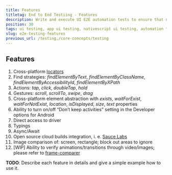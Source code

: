 ```yaml
---
title: Features
titletag: End to End Testiing - Features
description: Write and execute UI E2E automation tests to ensure that newly added features are working correctly and no regressions are introduced in the mobile app.
position: 30
tags: ui testing, app ui testing, nativescript ui testing, automation testing, app automation testing, nativescript automation testing, appium, ui test automation, e2e testing
slug: e2e-testing-features
previous_url: /testing,/core-concepts/testing
---
```



## Features

1. Cross-platform [locators](https://github.com/NativeScript/nativescript-dev-appium/blob/master/lib/locators.ts)
1. Find strategies: *findElementByText*, *findElementByClassName*, *findElementByAccessibilityId*, *findElementByXPath*
1. Actions: *tap*, *click*, *doubleTap*, *hold*
1. Gestures: *scroll*, *scrollTo*, *swipe*, *drag*
1. Cross-platform element abstraction with *exists*, *waitForExist*, *waitForNotExist*, *location*, *isDisplayed*, *size*, *text* properties
1. Ability to turn on/off “Don’t keep activities” setting in the Developer options for Android
1. Direct access to driver
1. Typings
1. Async/Await
1. Open source cloud builds integration, i. e. [Sauce Labs](https://saucelabs.com/)
1. Image comparison of: screen, rectangle; block out areas to ignore
1. [WIP] Ability to verify animations/transitions through video/images; please refer to [frame-comparer](https://github.com/SvetoslavTsenov/frame-comparer)


**TODO**: Describe each feature in details and give a simple example how to use it.